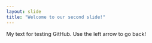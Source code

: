 ```yaml
---
layout: slide
title: "Welcome to our second slide!"
---
```

My text for testing GitHub.
Use the left arrow to go back!